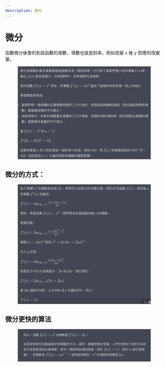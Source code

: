 ```yaml
---
description: 微分
---
```


# 微分

函數微分後會的到該函數的導數，導數也就是斜率。例如改變 x 後 y 對應的改變量。

<figure><img src=".gitbook/assets/截圖 2023-10-06 下午3.20.41.png" alt=""><figcaption></figcaption></figure>

## 微分的方式：

<figure><img src=".gitbook/assets/截圖 2023-10-06 下午3.22.01.png" alt=""><figcaption></figcaption></figure>

## 微分更快的算法

<figure><img src=".gitbook/assets/截圖 2023-10-06 下午3.22.40.png" alt=""><figcaption></figcaption></figure>
